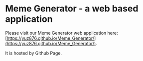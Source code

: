 # Meme Generator - a web based application

Please visit our Meme Generator web application here: [https://yuz876.github.io/Meme_Generator/](https://yuz876.github.io/Meme_Generator/). 

It is hosted by Github Page.
